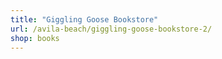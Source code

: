 ```yaml
---
title: "Giggling Goose Bookstore"
url: /avila-beach/giggling-goose-bookstore-2/
shop: books
---
```

